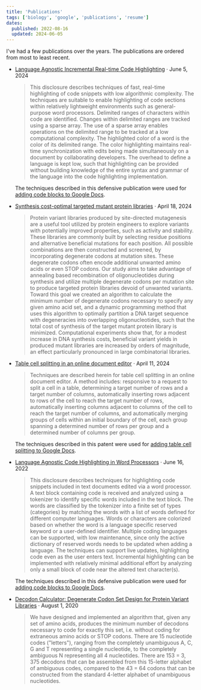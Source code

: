 ```yaml
---
title: 'Publications'
tags: ['biology', 'google', 'publications', 'resume']
dates:
  published: 2022-08-16
  updated: 2024-06-05
---
```


I've had a few publications over the years. The publications are ordered from
most to least recent.

- [Language Agnostic Incremental Real-time Code Highlighting](https://www.tdcommons.org/dpubs_series/7077)
  · June 5, 2024

  > This disclosure describes techniques of fast, real-time highlighting of code
  > snippets with low algorithmic complexity. The techniques are suitable to
  > enable highlighting of code sections within relatively lightweight
  > environments such as general-purpose word processors. Delimited ranges of
  > characters within code are identified. Changes within delimited ranges are
  > tracked using a sparse array. The use of a sparse array enables operations
  > on the delimited range to be tracked at a low computational complexity. The
  > highlighted color of a word is the color of its delimited range. The color
  > highlighting maintains real-time synchronization with edits being made
  > simultaneously on a document by collaborating developers. The overhead to
  > define a language is kept low, such that highlighting can be provided
  > without building knowledge of the entire syntax and grammar of the language
  > into the code highlighting implementation.

  The techniques described in this defensive publication were used for
  [adding code blocks to Google Docs](/what-ive-worked-on-at-google).

- [Synthesis cost-optimal targeted mutant protein libraries](https://pubmed.ncbi.nlm.nih.gov/38669847)
  · April 18, 2024

  > Protein variant libraries produced by site-directed mutagenesis are a useful
  > tool utilized by protein engineers to explore variants with potentially
  > improved properties, such as activity and stability. These libraries are
  > commonly built by selecting residue positions and alternative beneficial
  > mutations for each position. All possible combinations are then constructed
  > and screened, by incorporating degenerate codons at mutation sites. These
  > degenerate codons often encode additional unwanted amino acids or even STOP
  > codons. Our study aims to take advantage of annealing based recombination of
  > oligonucleotides during synthesis and utilize multiple degenerate codons per
  > mutation site to produce targeted protein libraries devoid of unwanted
  > variants. Toward this goal we created an algorithm to calculate the minimum
  > number of degenerate codons necessary to specify any given amino acid set,
  > and a dynamic programming method that uses this algorithm to optimally
  > partition a DNA target sequence with degeneracies into overlapping
  > oligonucleotides, such that the total cost of synthesis of the target mutant
  > protein library is minimized. Computational experiments show that, for a
  > modest increase in DNA synthesis costs, beneficial variant yields in
  > produced mutant libraries are increased by orders of magnitude, an effect
  > particularly pronounced in large combinatorial libraries.

- [Table cell splitting in an online document editor](https://patents.google.com/patent/US20240119224A1)
  · April 11, 2024

  > Techniques are described herein for table cell splitting in an online
  > document editor. A method includes: responsive to a request to split a cell
  > in a table, determining a target number of rows and a target number of
  > columns, automatically inserting rows adjacent to rows of the cell to reach
  > the target number of rows, automatically inserting columns adjacent to
  > columns of the cell to reach the target number of columns, and automatically
  > merging groups of cells within an initial boundary of the cell, each group
  > spanning a determined number of rows per group and a determined number of
  > columns per group.

  The techniques described in this patent were used for
  [adding table cell splitting to Google Docs](/what-ive-worked-on-at-google).

- [Language Agnostic Code Highlighting in Word Processors](https://www.tdcommons.org/dpubs_series/5207)
  · June 16, 2022

  > This disclosure describes techniques for highlighting code snippets included
  > in text documents edited via a word processor. A text block containing code
  > is received and analyzed using a tokenizer to identify specific words
  > included in the text block. The words are classified by the tokenizer into a
  > finite set of types (categories) by matching the words with a list of words
  > defined for different computer languages. Words or characters are colorized
  > based on whether the word is a language specific reserved keyword or a
  > user-defined identifier. Multiple coding languages can be supported, with
  > low maintenance, since only the active dictionary of reserved words needs to
  > be updated when adding a language. The techniques can support live updates,
  > highlighting code even as the user enters text. Incremental highlighting can
  > be implemented with relatively minimal additional effort by analyzing only a
  > small block of code near the altered text character(s).

  The techniques described in this defensive publication were used for
  [adding code blocks to Google Docs](/what-ive-worked-on-at-google).

- [Decodon Calculator: Degenerate Codon Set Design for Protein Variant Libraries](https://par.nsf.gov/servlets/purl/10285027)
  · August 1, 2020

  > We have designed and implemented an algorithm that, given any set of amino
  > acids, produces the minimum number of decodons necessary to code for exactly
  > this set, i.e. without coding for extraneous amino acids or STOP codons.
  > There are 15 nucleotide codes ("letters"), ranging from the completely
  > unambiguous A, C, G and T representing a single nucleotide, to the
  > completely ambiguous N representing all 4 nucleotides. There are 153 = 3,
  > 375 decodons that can be assembled from this 15-letter alphabet of ambiguous
  > codes, compared to the 43 = 64 codons that can be constructed from the
  > standard 4-letter alphabet of unambiguous nucleotides.

